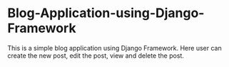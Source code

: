 # Blog-Application-using-Django-Framework

This is a simple blog application using Django Framework. Here user can create the new post, edit the post, view and delete the post.
